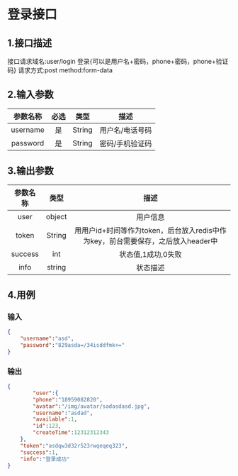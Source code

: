# 登录接口

## 1.接口描述

接口请求域名:user/login
登录{可以是用户名+密码，phone+密码，phone+验证码}
请求方式:post
method:form-data

## 2.输入参数

| 参数名称  | 必选  |  类型  |         描述         |
| :-------: | :---: | :----: | :------------------: |
| username | 是 | String | 用户名/电话号码 |
| password | 是 | String | 密码/手机验证码 |

## 3.输出参数

|  参数名称  |  类型  |         描述         |
| :-------: | :----: | :------------------: |
| user | object | 用户信息 |
| token | String | 用用户id+时间等作为token，后台放入redis中作为key，前台需要保存，之后放入header中 |
| success | int | 状态值,1成功,0失败 |
| info | string | 状态描述 |

## 4.用例

### 输入

```json
{
    "username":"asd",
    "password":"829asda=/34isddfmk+="
}
```

### 输出

```json
{
        "user":{
        "phone":"18959082820",
        "avatar":"/img/avatar/sadasdasd.jpg",
        "username":"asdad",
        "available":1,
        "id":123,
        "createTime":12312312343
    },
    "token":"asdqw3d32r523rwqeqeq323",
    "success":1,
    "info":"登录成功"
}
```
